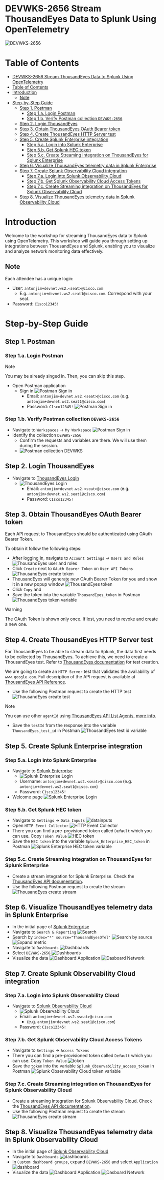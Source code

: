 # DEVWKS-2656 Stream ThousandEyes Data to Splunk Using OpenTelemetry

![DEVWKS-2656](img/banner.png)

# Table of Contents
- [DEVWKS-2656 Stream ThousandEyes Data to Splunk Using OpenTelemetry](#devwks-2656-stream-thousandeyes-data-to-splunk-using-opentelemetry)
- [Table of Contents](#table-of-contents)
- [Introduction](#introduction)
  - [Note](#note)
- [Step-by-Step Guide](#step-by-step-guide)
  - [Step 1. Postman](#step-1-postman)
    - [Step 1.a. Login Postman](#step-1a-login-postman)
    - [Step 1.b. Verify Postman collection `DEVWKS-2656`](#step-1b-verify-postman-collection-devwks-2656)
  - [Step 2. Login ThousandEyes](#step-2-login-thousandeyes)
  - [Step 3. Obtain ThousandEyes OAuth Bearer token](#step-3-obtain-thousandeyes-oauth-bearer-token)
  - [Step 4. Create ThousandEyes HTTP Server test](#step-4-create-thousandeyes-http-server-test)
  - [Step 5. Create Splunk Enterprise integration](#step-5-create-splunk-enterprise-integration)
    - [Step 5.a. Login into Splunk Enterprise](#step-5a-login-into-splunk-enterprise)
    - [Step 5.b. Get Splunk HEC token](#step-5b-get-splunk-hec-token)
    - [Step 5.c. Create Streaming integration on ThousandEyes for Splunk Enterprise](#step-5c-create-streaming-integration-on-thousandeyes-for-splunk-enterprise)
  - [Step 6. Visualize ThousandEyes telemetry data in Splunk Enterprise](#step-6-visualize-thousandeyes-telemetry-data-in-splunk-enterprise)
  - [Step 7. Create Splunk Observability Cloud integration](#step-7-create-splunk-observability-cloud-integration)
    - [Step 7.a. Login into Splunk Observability Cloud](#step-7a-login-into-splunk-observability-cloud)
    - [Step 7.b. Get Splunk Observability Cloud Access Tokens](#step-7b-get-splunk-observability-cloud-access-tokens)
    - [Step 7.c. Create Streaming integration on ThousandEyes for Splunk Observability Cloud](#step-7c-create-streaming-integration-on-thousandeyes-for-splunk-observability-cloud)
  - [Step 8. Visualize ThousandEyes telemetry data in Splunk Observability Cloud](#step-8-visualize-thousandeyes-telemetry-data-in-splunk-observability-cloud)

# Introduction

Welcome to the workshop for streaming ThousandEyes data to Splunk using OpenTelemetry.
This workshop will guide you through setting up integrations between ThousandEyes and Splunk, enabling you to visualize and analyze network monitoring data effectively.

## Note

Each attendee has a unique login:
 - User: `antonjim+devnet.ws2.<seat>@cisco.com` 
   - E.g. `antonjim+devnet.ws2.seat1@cisco.com`. Correspond with your seat.
 - Password: `C1sco12345!`

# Step-by-Step Guide

## Step 1. Postman

### Step 1.a. Login Postman

> [!NOTE]
> You may be already singed in. Then, you can skip this step.

- Open Postman application
  -  Sign in ![Postman Sign in](img/postman/signin.png)
     - Email: `antonjim+devnet.ws2.<seat>@cisco.com` (e.g. `antonjim+devnet.ws2.seat1@cisco.com`)
     - Password: `C1sco12345!`
    ![Postman Sign in](img/postman/signin2.png)

### Step 1.b. Verify Postman collection `DEVWKS-2656` 

- Navigate to `Workspaces` -> `My Workspace` ![Postman Sign in](img/postman/workspace.png)
- Identify the collection `DEVWKS-2656`
  - Confirm the requests and variables are there. We will use them during the session.
  -  ![Postman collection DEVWKS](img/postman/DEVWKS.png)

## Step 2. Login ThousandEyes

- Navigate to [ThousandEyes Login](https://app.thousandeyes.com/login)
  -  ![ThousandEyes Login](img/thousandeyes/login.png)
     - Email: `antonjim+devnet.ws2.<seat>@cisco.com` (e.g. `antonjim+devnet.ws2.seat1@cisco.com`)
     - Password: `C1sco12345!`
  
## Step 3. Obtain ThousandEyes OAuth Bearer token

Each API request to ThousandEyes should be authenticated using OAuth Bearer Token.

To obtain it follow the following steps:
- After logging in, navigate to `Account Settings` -> `Users and Roles` ![ThousandEyes user and roles](img/thousandeyes/usersRoles.png)
- Click `Create` next to `OAuth Bearer Token` on `User API Tokens` ![ThousandEyes create token](img/thousandeyes/createToken.png)
- ThousandEyes will generate new OAuth Bearer Token for you and show it in a new popup window ![ThousandEyes token](img/thousandeyes/token.png)
- Click `Copy` and
- Save the token into the variable `ThousandEyes_token` in Postman ![ThousandEyes token variable](img/postman/thousandeyesToken.png)

> [!WARNING]
> The OAuth Token is shown only once. If lost, you need to revoke and create a new one.

## Step 4. Create ThousandEyes HTTP Server test

For ThousandEyes to be able to stream data to Splunk, the data first needs to be collected by ThousandEyes. To achieve this, we
need to create a ThousandEyes test.
Refer to [ThousandEyes documentation](https://docs.thousandeyes.com/product-documentation/tests) for test creation.

We are going to create an `HTTP Server` test that validates the availability of `www.google.com`.
Full description of the API request is available at [ThousandEyes API Reference](https://developer.cisco.com/docs/thousandeyes/create-http-server-test).

- Use the following Postman request to create the HTTP test ![ThousandEyes create test](img/postman/createHttpTest.png)

> [!NOTE]
> You can use other `agentId` using [ThousandEyes API List Agents](https://developer.cisco.com/docs/thousandeyes/list-cloud-and-enterprise-agents), [more info](<getAgentId.md>).

- Save the `testId` from the response into the variable `ThousandEyes_test_id` in Postman ![ThousandEyes test id variable](img/postman/testId.png)

## Step 5. Create Splunk Enterprise integration

### Step 5.a. Login into Splunk Enterprise

- Navigate to [Splunk Enterprise](https://splunk.pseudoco.net)
  -  ![Splunk Enterprise Login](img/splunkEnterprise/login.png)
  - Username: `antonjim+devnet.ws2.<seat>@cisco.com`  (e.g. `antonjim+devnet.ws2.seat1@cisco.com`)
  - Password: `C1sco12345!`
- Welcome page ![Splunk Enterprise Login](img/splunkEnterprise/welcomepage.png)

### Step 5.b. Get Splunk HEC token

- Navigate to `Settings` -> `Data Inputs`  ![datainputs](img/splunkEnterprise/datainputs.png)
- Open `HTTP Event Collector`  ![HTTP Event Collector](img/splunkEnterprise/HttpEventCollector.png)
- There you can find a pre-provisioned token called `Default` which you can use. Copy `Token Value`
![HEC token](img/splunkEnterprise/hecToken.png)
- Save the `HEC token` into the variable `Splunk_Enterprise_HEC_token` in Postman ![Splunk Enterprise HEC token variable](img/postman/splunkEnterpriseToken.png)

### Step 5.c. Create Streaming integration on ThousandEyes for Splunk Enterprise

- Create a stream integration for Splunk Enterprise. Check the [ThousandEyes API documentation](https://developer.cisco.com/docs/thousandeyes/create-data-stream).
- Use the following Postman request to create the stream ![ThousandEyes create stream](img/postman/splunkEnterpriseStream.png)

## Step 6. Visualize ThousandEyes telemetry data in Splunk Enterprise

- In the initial page of [Splunk Enterprise](https://splunk.pseudoco.net)
- Navigate to `Search & Reporting` ![Search](img/splunkEnterprise/search.png)
- Search by `index="*" source="ThousandEyesOTel"` ![Search by source](img/splunkEnterprise/searchSource.png) ![Expand metric](img/splunkEnterprise/expandMetric.png)
- Navigate to `Dashboards` ![Dashboards](img/splunkEnterprise/dashboard.png)
- Select `DEVWKS-2656` ![Dashboards](img/splunkEnterprise/dashboardDEVWKS.png)
- Visualize the data
![Dashboard Application](img/splunkEnterprise/dashboardApplication.png)
![Dasboard Network](img/splunkEnterprise/dashboardNetwork.png)

## Step 7. Create Splunk Observability Cloud integration

### Step 7.a. Login into Splunk Observability Cloud

- Navigate to [Splunk Observability Cloud](https://app.eu1.signalfx.com/#/signin)
  - ![Splunk Observability Cloud](img/splunkObservabilityCloud/login.png)
  - Email: `antonjim+devnet.ws2.<seat>@cisco.com` 
    - (e.g. `antonjim+devnet.ws2.seat1@cisco.com`)
  - Password: `C1sco12345!`

### Step 7.b. Get Splunk Observability Cloud Access Tokens

- Navigate to `Settings` -> `Access Tokens`
- There you can find a pre-provisioned token called `Default` which you can use. Copy `Token Value` ![token](img/splunkObservabilityCloud/token.png)
- Save the `token` into the variable `Splunk_Observability_access_token` in Postman  ![Splunk Observability Cloud token variable](img/postman/splunkObservabilityCloudToken.png)

### Step 7.c. Create Streaming integration on ThousandEyes for Splunk Observability Cloud

- Create a streaming integration for Splunk Observability Cloud. Check the [ThousandEyes API documentation](https://developer.cisco.com/docs/thousandeyes/create-data-stream).
- Use the following Postman request to create the stream ![ThousandEyes create stream](img/postman/splunkObservabilityCloudStream.png)

## Step 8. Visualize ThousandEyes telemetry data in Splunk Observability Cloud

- In the initial page of [Splunk Observability Cloud](https://app.eu1.signalfx.com/)
- Navigate to `Dashboards` ![dashboards](img/splunkObservabilityCloud/dashboard.png)
- In `Custom dashboard groups`, expand `DEVWKS-2656` and select `Application` ![dashboard](img/splunkObservabilityCloud/dashboardDEVWKS.png)
- Visualize the data
![Dashboard Application](img/splunkObservabilityCloud/dashboardApplication.png)
![Dasboard Network](img/splunkObservabilityCloud/dashboardNetwork.png)